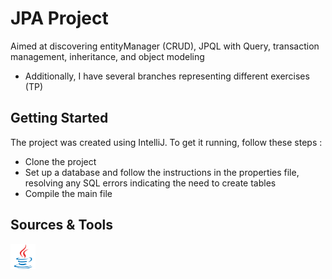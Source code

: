 # JPA Project

Aimed at discovering entityManager (CRUD), JPQL with Query, transaction management, inheritance, and object modeling
- Additionally, I have several branches representing different exercises (TP)

## Getting Started

The project was created using IntelliJ. To get it running, follow these steps :

- Clone the project
- Set up a database and follow the instructions in the properties file, resolving any SQL errors indicating the need to create tables
- Compile the main file

## Sources & Tools

<a href="https://www.java.com" target="_blank" rel="noreferrer"> <img src="https://raw.githubusercontent.com/devicons/devicon/master/icons/java/java-original.svg" alt="java" width="40" height="40"/> </a>
